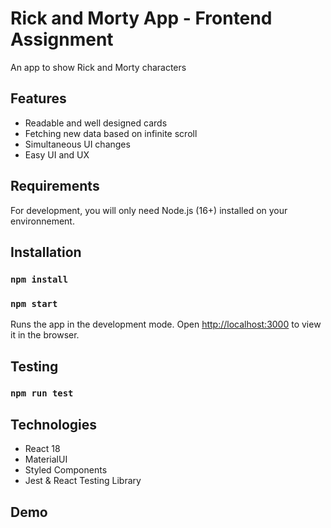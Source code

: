 # Rick and Morty App - Frontend Assignment

An app to show Rick and Morty characters

## Features
- Readable and well designed cards
- Fetching new data based on infinite scroll
- Simultaneous UI changes
- Easy UI and UX

## Requirements
For development, you will only need Node.js (16+) installed on your environnement.

## Installation

### `npm install`
### `npm start`

Runs the app in the development mode.
Open [http://localhost:3000](http://localhost:3000) to view it in the browser.

## Testing

### `npm run test`

## Technologies

- React 18
- MaterialUI
- Styled Components
- Jest & React Testing Library

## Demo

[]()
